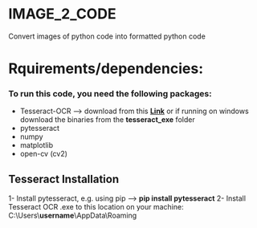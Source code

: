 # IMAGE_2_CODE
Convert images of python code into formatted python code

# Rquirements/dependencies: 
### To run this code, you need the following packages:
* Tesseract-OCR --> download from this [**Link**](https://tesseract-ocr.github.io/tessdoc/4.0-with-LSTM.html#400-alpha-for-windows) or if running on windows download the binaries from the **tesseract_exe** folder
* pytesseract
* numpy 
* matplotlib
* open-cv (cv2)

## Tesseract Installation
1- Install pytesseract, e.g. using pip --> **pip install pytesseract**
2- Install Tesseract OCR .exe to this location on your machine: C:\Users\\**username**\AppData\Roaming 
